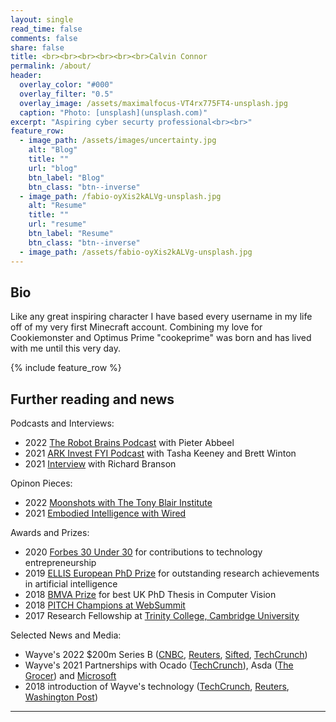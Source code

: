 ```yaml
---
layout: single
read_time: false
comments: false
share: false
title: <br><br><br><br><br><br>Calvin Connor
permalink: /about/
header:
  overlay_color: "#000"
  overlay_filter: "0.5"
  overlay_image: /assets/maximalfocus-VT4rx775FT4-unsplash.jpg
  caption: "Photo: [unsplash](unsplash.com)"
excerpt: "Aspiring cyber securty professional<br><br>"
feature_row:
  - image_path: /assets/images/uncertainty.jpg
    alt: "Blog"
    title: ""
    url: "blog"
    btn_label: "Blog"
    btn_class: "btn--inverse"
  - image_path: /fabio-oyXis2kALVg-unsplash.jpg
    alt: "Resume"
    title: ""
    url: "resume"
    btn_label: "Resume"
    btn_class: "btn--inverse"
  - image_path: /assets/fabio-oyXis2kALVg-unsplash.jpg
---
```


## Bio
Like any great inspiring character I have based every username in my life off of my very first Minecraft account. Combining my love for Cookiemonster and Optimus Prime "cookeprime" was born and has lived with me until this very day.

<div id='featured'></div>

{% include feature_row %}

## Further reading and news
Podcasts and Interviews:
* 2022 [The Robot Brains Podcast](https://www.therobotbrains.ai/who-is-alex-kendall-wayve) with Pieter Abbeel
* 2021 [ARK Invest FYI Podcast](https://ark-invest.com/podcast/ep-90-autonomous-vehicles-wayve-ai/) with Tasha Keeney and Brett Winton
* 2021 [Interview](https://www.virgin.com/branson-family/richard-branson-blog/supporting-wayve-to-make-self-driving-cars-a-day-to-day-reality) with Richard Branson

Opinon Pieces: 
* 2022 [Moonshots with The Tony Blair Institute](https://institute.global/policy/rebuild-accelerate-thrive-tech-moonshots-society) 
* 2021 [Embodied Intelligence with Wired](https://www.wired.co.uk/article/alex-kendall-machine-learning)

Awards and Prizes: 
* 2020 [Forbes 30 Under 30](https://www.forbes.com/profile/alex-kendall/?list=30under30-europe-big-money-startups#1b95c2317283) for contributions to technology entrepreneurship
* 2019 [ELLIS European PhD Prize](https://ellis.eu/en/news/ellis-phd-award) for outstanding research achievements in artificial intelligence
* 2018 [BMVA Prize](https://britishmachinevisionassociation.github.io/bursaries/sullivan-prize.html) for best UK PhD Thesis in Computer Vision
* 2018 [PITCH Champions at WebSummit](https://youtu.be/sn-_29bknz8?t=548)
* 2017 Research Fellowship at [Trinity College, Cambridge University](https://www.trin.cam.ac.uk/)

Selected News and Media: 
* Wayve's 2022 $200m Series B ([CNBC](https://www.cnbc.com/2022/01/18/wayve-series-b-microsoft-virgin.html), [Reuters](https://www.reuters.com/world/uk/uk-self-driving-startup-wayve-raises-200-mln-scale-up-technology-2022-01-18/), [Sifted](https://sifted.eu/articles/wayve-autonomous-driving/), [TechCrunch](https://techcrunch.com/2022/01/18/wayve-raises-200m-series-b-led-by-eclipse-for-its-ai-for-autonomous-delivery-vehicles/))
* Wayve's 2021 Partnerships with Ocado ([TechCrunch](https://techcrunch.com/2021/10/06/wayve-the-lidar-free-self-driving-startup-raises-13-6m-from-ocado/)), Asda ([The Grocer](https://www.thegrocer.co.uk/technology-and-supply-chain/asda-to-trial-driverless-delivery-vans-in-london/659999.article)) and [Microsoft](https://news.microsoft.com/en-gb/2020/10/22/wayve-chooses-microsoft-azure-to-scale-ai-based-autonomous-driving-technology/)
* 2018 introduction of Wayve's technology ([TechCrunch](https://techcrunch.com/2018/05/22/wayve/), [Reuters](https://www.reuters.com/video/watch/autonomous-car-teaches-itself-to-drive-i-id449225967?edition-redirect=uk), [Washington Post](https://www.washingtonpost.com/technology/2019/04/05/watch-self-driving-car-learn-navigate-narrow-european-streets-like-human-driver/))

---
